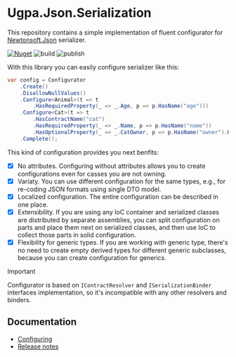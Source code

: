 # Ugpa.Json.Serialization

This repository contains a simple implementation of fluent configurator for [Newtonsoft.Json](https://github.com/JamesNK/Newtonsoft.Json) serializer.

[![Nuget](https://img.shields.io/nuget/v/Ugpa.Json.Serialization?label=Ugpa.Json.Serialization&style=flat-square)](https://www.nuget.org/packages/Ugpa.Json.Serialization)
![build](https://img.shields.io/github/actions/workflow/status/ugparu/Ugpa.Json.Serialization/build.yml?branch=develop&label=Build%20and%20test&style=flat-square)
![publish](https://img.shields.io/github/actions/workflow/status/ugparu/Ugpa.Json.Serialization/publish.yml?event=release&label=Publish&style=flat-square)

With this library you can easily configure serializer like this:

```csharp
var config = Configurator
    .Create()
    .DisallowNullValues()
    .Configure<Animal>(t => t
        .HasRequiredProperty(_ => _.Age, p => p.HasName("age")))
    .Configure<Cat>(t => t
        .HasContractName("cat")
        .HasRequiredProperty(_ => _.Name, p => p.HasName("name"))
        .HasOptionalProperty(_ => _.CatOwner, p => p.HasName("owner").HasSerializeCondition(c => c.CatOwner is not null)))
    .Complete();
```

This kind of configuration provides you next benfits:
- [x] No attributes. Configuring without attributes allows you to create configurations even for casses you are not owning.
- [x] Variaty. You can use different configuration for the same types, e.g., for re-coding JSON formats using single DTO model.
- [x] Localized configuration. The entire configuration can be described in one place.
- [x] Extensibility. If you are using any IoC container and serialized classes are distributed by separate assemblies, you can split configuration on parts and place them next on serialized classes, and then use IoC to collect those parts in solid configuration.
- [x] Flexibility for generic types. If you are working with generic type, there's no need to create empty derived types for different generic subclasses, because you can create configuration for generics.

> [!IMPORTANT]
> Configurator is based on `IContractResolver` and `ISerializationBinder` interfaces implementation, so it's incompatible with any other resolvers and binders.

## Documentation

- [Configuring](doc/Configuring.md)
- [Release notes](doc/ReleaseNotes.md)
